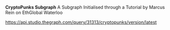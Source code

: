 **CryptoPunks Subgraph**
A Subgraph Initialised through a Tutorial by Marcus Rein on EthGlobal Waterloo

https://api.studio.thegraph.com/query/31313/cryptopunks/version/latest
